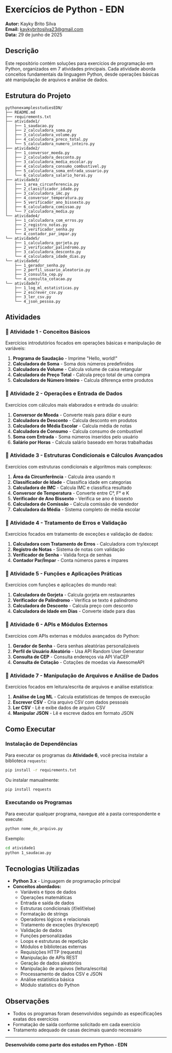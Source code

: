# Exercícios de Python - EDN

**Autor:** Kayky Brito Silva  
**Email:** kaykybritosilva23@gmail.com  
**Data:** 29 de junho de 2025

## Descrição

Este repositório contém soluções para exercícios de programação em Python, organizados em 7 atividades principais. Cada atividade aborda conceitos fundamentais da linguagem Python, desde operações básicas até manipulação de arquivos e análise de dados.

## Estrutura do Projeto

```
pythonexamplesstudiesEDN/
├── README.md
├── requirements.txt
├── atividade1/
│   ├── 1_saudacao.py
│   ├── 2_calculadora_soma.py
│   ├── 3_calculadora_volume.py
│   ├── 4_calculadora_preco_total.py
│   └── 5_calculadora_numero_inteiro.py
├── atividade2/
│   ├── 1_conversor_moeda.py
│   ├── 2_calculadora_desconto.py
│   ├── 3_calculadora_media_escolar.py
│   ├── 4_calculadora_consumo_combustivel.py
│   ├── 5_calculadora_soma_entrada_usuario.py
│   └── 6_calculadora_salario_horas.py
├── atividade3/
│   ├── 1_area_circunferencia.py
│   ├── 2_classificador_idade.py
│   ├── 3_calculadora_imc.py
│   ├── 4_conversor_temperatura.py
│   ├── 5_verificador_ano_bissexto.py
│   ├── 6_calculadora_comissao.py
│   └── 7_calculadora_media.py
└── atividade4/
    ├── 1_calculadora_com_erros.py
    ├── 2_registro_notas.py
    ├── 3_verificador_senha.py
    └── 4_contador_par_impar.py
└── atividade5/
    ├── 1_calculadora_gorjeta.py
    ├── 2_verificador_palindromo.py
    ├── 3_calculadora_desconto.py
    └── 4_calculadora_idade_dias.py
└── atividade6/
    ├── 1_gerador_senha.py
    ├── 2_perfil_usuario_aleatorio.py
    ├── 3_consulta_cep.py
    └── 4_consulta_cotacao.py
└── atividade7/
    ├── 1_log_ml_estatisticas.py
    ├── 2_escrever_csv.py
    ├── 3_ler_csv.py
    └── 4_json_pessoa.py
```

## Atividades

### 📁 Atividade 1 - Conceitos Básicos
Exercícios introdutórios focados em operações básicas e manipulação de variáveis:

1. **Programa de Saudação** - Imprime "Hello, world!"
2. **Calculadora de Soma** - Soma dois números predefinidos
3. **Calculadora de Volume** - Calcula volume de caixa retangular
4. **Calculadora de Preço Total** - Calcula preço total de uma compra
5. **Calculadora de Número Inteiro** - Calcula diferença entre produtos

### 📁 Atividade 2 - Operações e Entrada de Dados
Exercícios com cálculos mais elaborados e entrada do usuário:

1. **Conversor de Moeda** - Converte reais para dólar e euro
2. **Calculadora de Desconto** - Calcula desconto em produtos
3. **Calculadora de Média Escolar** - Calcula média de notas
4. **Calculadora de Consumo** - Calcula consumo de combustível
5. **Soma com Entrada** - Soma números inseridos pelo usuário
6. **Salário por Horas** - Calcula salário baseado em horas trabalhadas

### 📁 Atividade 3 - Estruturas Condicionais e Cálculos Avançados
Exercícios com estruturas condicionais e algoritmos mais complexos:

1. **Área da Circunferência** - Calcula área usando π
2. **Classificador de Idade** - Classifica idade em categorias
3. **Calculadora de IMC** - Calcula IMC e classifica resultado
4. **Conversor de Temperatura** - Converte entre C°, F° e K
5. **Verificador de Ano Bissexto** - Verifica se ano é bissexto
6. **Calculadora de Comissão** - Calcula comissão de vendedor
7. **Calculadora da Média** - Sistema completo de média escolar

### 📁 Atividade 4 - Tratamento de Erros e Validação
Exercícios focados em tratamento de exceções e validação de dados:

1. **Calculadora com Tratamento de Erros** - Calculadora com try/except
2. **Registro de Notas** - Sistema de notas com validação
3. **Verificador de Senha** - Valida força de senhas
4. **Contador Par/Ímpar** - Conta números pares e ímpares

### 📁 Atividade 5 - Funções e Aplicações Práticas
Exercícios com funções e aplicações do mundo real:

1. **Calculadora de Gorjeta** - Calcula gorjeta em restaurantes
2. **Verificador de Palíndromo** - Verifica se texto é palíndromo
3. **Calculadora de Desconto** - Calcula preço com desconto
4. **Calculadora de Idade em Dias** - Converte idade para dias

### 📁 Atividade 6 - APIs e Módulos Externos
Exercícios com APIs externas e módulos avançados do Python:

1. **Gerador de Senha** - Gera senhas aleatórias personalizáveis
2. **Perfil de Usuário Aleatório** - Usa API Random User Generator
3. **Consulta de CEP** - Consulta endereços via API ViaCEP
4. **Consulta de Cotação** - Cotações de moedas via AwesomeAPI

### 📁 Atividade 7 - Manipulação de Arquivos e Análise de Dados
Exercícios focados em leitura/escrita de arquivos e análise estatística:

1. **Análise de Log ML** - Calcula estatísticas de tempos de execução
2. **Escrever CSV** - Cria arquivo CSV com dados pessoais
3. **Ler CSV** - Lê e exibe dados de arquivo CSV
4. **Manipular JSON** - Lê e escreve dados em formato JSON

## Como Executar

### Instalação de Dependências

Para executar os programas da **Atividade 6**, você precisa instalar a biblioteca `requests`:

```bash
pip install -r requirements.txt
```

Ou instalar manualmente:
```bash
pip install requests
```

### Executando os Programas

Para executar qualquer programa, navegue até a pasta correspondente e execute:

```bash
python nome_do_arquivo.py
```

Exemplo:
```bash
cd atividade1
python 1_saudacao.py
```

## Tecnologias Utilizadas

- **Python 3.x** - Linguagem de programação principal
- **Conceitos abordados:**
  - Variáveis e tipos de dados
  - Operações matemáticas
  - Entrada e saída de dados
  - Estruturas condicionais (if/elif/else)
  - Formatação de strings
  - Operadores lógicos e relacionais
  - Tratamento de exceções (try/except)
  - Validação de dados
  - Funções personalizadas
  - Loops e estruturas de repetição
  - Módulos e bibliotecas externas
  - Requisições HTTP (requests)
  - Manipulação de APIs REST
  - Geração de dados aleatórios
  - Manipulação de arquivos (leitura/escrita)
  - Processamento de dados CSV e JSON
  - Análise estatística básica
  - Módulo statistics do Python

## Observações

- Todos os programas foram desenvolvidos seguindo as especificações exatas dos exercícios
- Formatação de saída conforme solicitado em cada exercício
- Tratamento adequado de casas decimais quando necessário

---

**Desenvolvido como parte dos estudos em Python - EDN**
